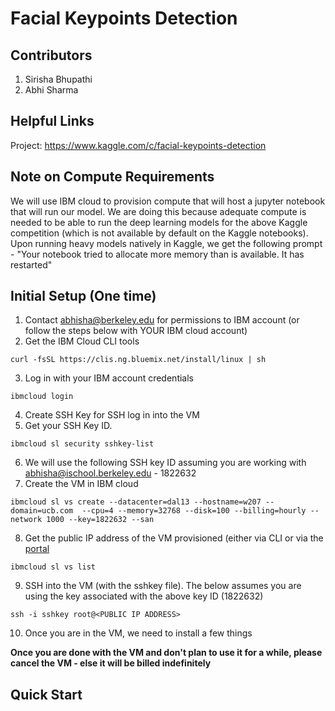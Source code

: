 # Facial Keypoints Detection

## Contributors

1. Sirisha Bhupathi
2. Abhi Sharma


## Helpful Links

Project: https://www.kaggle.com/c/facial-keypoints-detection 

## Note on Compute Requirements

We will use IBM cloud to provision compute that will host a jupyter notebook that will run our model. We are doing this because adequate compute is needed to be able to run the deep learning models for the above Kaggle competition (which is not available by default on the Kaggle notebooks). Upon running heavy models natively in Kaggle, we get the following prompt - "Your notebook tried to allocate more memory than is available. It has restarted"

## Initial Setup (One time)

1. Contact abhisha@berkeley.edu for permissions to IBM account (or follow the steps below with YOUR IBM cloud account)
2. Get the IBM Cloud CLI tools
```
curl -fsSL https://clis.ng.bluemix.net/install/linux | sh
```
3. Log in with your IBM account credentials
```
ibmcloud login
```
4. Create SSH Key for SSH log in into the VM
5. Get your SSH Key ID. 
```
ibmcloud sl security sshkey-list
```
6. We will use the following SSH key ID assuming you are working with abhisha@ischool.berkeley.edu - 1822632
7. Create the VM in IBM cloud
```
ibmcloud sl vs create --datacenter=dal13 --hostname=w207 --domain=ucb.com  --cpu=4 --memory=32768 --disk=100 --billing=hourly --network 1000 --key=1822632 --san
```
8. Get the public IP address of the VM provisioned (either via CLI or via the [portal](https://cloud.ibm.com/)
```
ibmcloud sl vs list
```
9. SSH into the VM (with the sshkey file). The below assumes you are using the key associated with the above key ID (1822632)
```
ssh -i sshkey root@<PUBLIC IP ADDRESS>
```
10. Once you are in the VM, we need to install a few things


**Once you are done with the VM and don't plan to use it for a while, please cancel the VM - else it will be billed indefinitely**

## Quick Start

